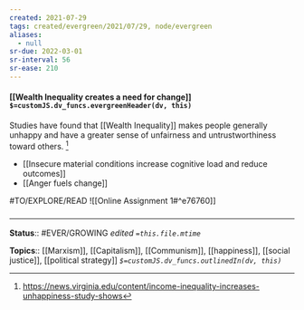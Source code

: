 ```yaml
---
created: 2021-07-29
tags: created/evergreen/2021/07/29, node/evergreen
aliases:
  - null
sr-due: 2022-03-01
sr-interval: 56
sr-ease: 210
---
```


#### [[Wealth Inequality creates a need for change]] `$=customJS.dv_funcs.evergreenHeader(dv, this)`

Studies have found that [[Wealth Inequality]] makes people generally unhappy and have a greater sense of unfairness and untrustworthiness toward others. [^1] 
- [[Insecure material conditions increase cognitive load and reduce outcomes]]
- [[Anger fuels change]]

#TO/EXPLORE/READ ![[Online Assignment 1#^e76760]]

### <hr class="footnote"/>

**Status**:: #EVER/GROWING 
*edited `=this.file.mtime`*

**Topics**:: [[Marxism]], [[Capitalism]], [[Communism]], [[happiness]], [[social justice]], [[political strategy]]
*`$=customJS.dv_funcs.outlinedIn(dv, this)`*


[^1]: https://news.virginia.edu/content/income-inequality-increases-unhappiness-study-shows